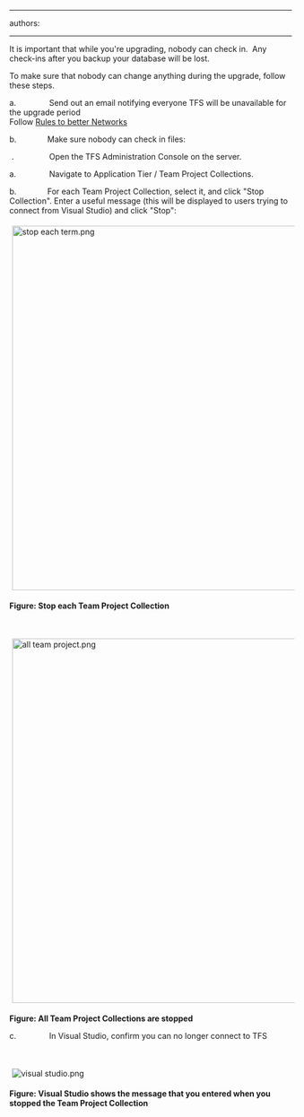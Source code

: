 

---
authors:

---




<span class='intro'> <p>It is important that while you're upgrading, nobody can check in.&#160; Any check-ins after you backup your database will be lost.</p><p>To make sure that nobody can change anything during the upgrade, follow these steps.</p> </span>

<p>a.&#160;&#160;&#160;&#160;&#160;&#160;&#160;&#160;&#160;&#160;&#160;&#160;&#160;&#160; Send out an email notifying everyone TFS will be unavailable for the upgrade period<br> Follow&#160;<a href="http&#58;//www.ssw.com.au/SSW/Standards/Rules/RulesToBetterNetworks.aspx#rebootrestart">Rules to better Networks</a>&#160; </p><p>b.&#160;&#160;&#160;&#160;&#160;&#160;&#160;&#160;&#160;&#160;&#160;&#160;&#160; Make sure nobody can check in files&#58;</p><p>&#160;.&#160;&#160;&#160;&#160;&#160;&#160;&#160;&#160;&#160;&#160;&#160;&#160;&#160;&#160;&#160; Open the TFS Administration Console on the server.</p><p>a.&#160;&#160;&#160;&#160;&#160;&#160;&#160;&#160;&#160;&#160;&#160;&#160;&#160;&#160; Navigate to Application Tier / Team Project Collections.</p><p>b.&#160;&#160;&#160;&#160;&#160;&#160;&#160;&#160;&#160;&#160;&#160;&#160;&#160; For each Team Project Collection, select it, and click &quot;Stop Collection&quot;. Enter a useful message (this will be displayed to users trying to connect from Visual Studio) and click &quot;Stop&quot;&#58;</p><p><img src="/SiteAssets/do-you-disable-connections-1/stop%20each%20term.png" alt="stop each term.png" style="margin&#58;5px;width&#58;650px;" /><br></p><p><strong>Figure&#58; Stop each Team Project Collection</strong></p><p>&#160;</p><p><img src="/SiteAssets/do-you-disable-connections-1/all%20team%20project.png" alt="all team project.png" style="margin&#58;5px;width&#58;650px;" /><br></p><p><strong>Figure&#58; All Team Project Collections are stopped</strong></p><p>c.&#160;&#160;&#160;&#160;&#160;&#160;&#160;&#160;&#160;&#160;&#160;&#160;&#160;&#160; In Visual Studio, confirm you can no longer connect to TFS</p><p><br></p><p><img src="/SiteAssets/do-you-disable-connections-1/visual%20studio.png" alt="visual studio.png" style="margin&#58;5px;" /><br></p><p><strong>Figure&#58; Visual Studio shows the message that you entered when you stopped the Team Project Collection</strong><br> <br></p>


